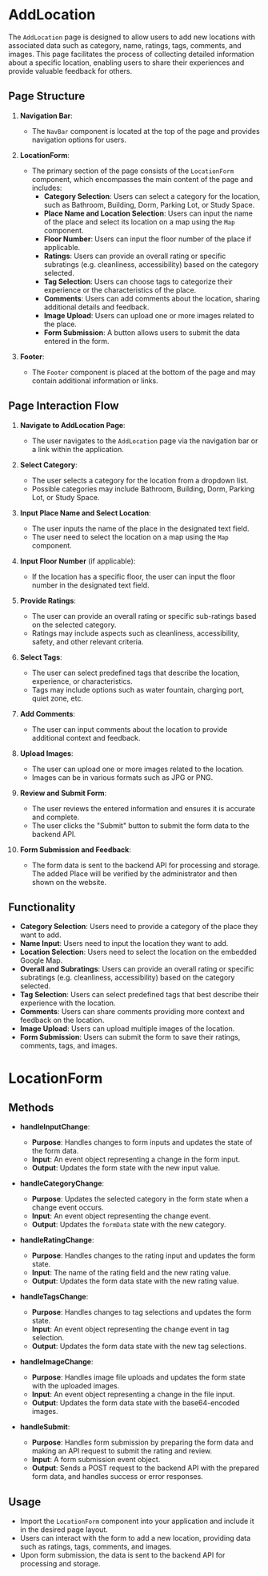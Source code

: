# AddLocation

The `AddLocation` page is designed to allow users to add new locations with associated data such as category, name, ratings, tags, comments, and images. This page facilitates the process of collecting detailed information about a specific location, enabling users to share their experiences and provide valuable feedback for others.

## Page Structure

1. **Navigation Bar**:
    - The `NavBar` component is located at the top of the page and provides navigation options for users.

2. **LocationForm**:
    - The primary section of the page consists of the `LocationForm` component, which encompasses the main content of the page and includes:
        - **Category Selection**: Users can select a category for the location, such as Bathroom, Building, Dorm, Parking Lot, or Study Space.
        - **Place Name and Location Selection**: Users can input the name of the place and select its location on a map using the `Map` component.
        - **Floor Number**: Users can input the floor number of the place if applicable.
        - **Ratings**: Users can provide an overall rating or specific subratings (e.g. cleanliness, accessibility) based on the category selected.
        - **Tag Selection**: Users can choose tags to categorize their experience or the characteristics of the place.
        - **Comments**: Users can add comments about the location, sharing additional details and feedback.
        - **Image Upload**: Users can upload one or more images related to the place.
        - **Form Submission**: A button allows users to submit the data entered in the form.

3. **Footer**:
    - The `Footer` component is placed at the bottom of the page and may contain additional information or links.
   
## Page Interaction Flow

1. **Navigate to AddLocation Page**:
    - The user navigates to the `AddLocation` page via the navigation bar or a link within the application.

2. **Select Category**:
    - The user selects a category for the location from a dropdown list.
    - Possible categories may include Bathroom, Building, Dorm, Parking Lot, or Study Space.

3. **Input Place Name and Select Location**:
    - The user inputs the name of the place in the designated text field.
    - The user need to select the location on a map using the `Map` component.

4. **Input Floor Number** (if applicable):
    - If the location has a specific floor, the user can input the floor number in the designated text field.

5. **Provide Ratings**:
    - The user can provide an overall rating or specific sub-ratings based on the selected category.
    - Ratings may include aspects such as cleanliness, accessibility, safety, and other relevant criteria.

6. **Select Tags**:
    - The user can select predefined tags that describe the location, experience, or characteristics.
    - Tags may include options such as water fountain, charging port, quiet zone, etc.

7. **Add Comments**:
    - The user can input comments about the location to provide additional context and feedback.

8. **Upload Images**:
    - The user can upload one or more images related to the location.
    - Images can be in various formats such as JPG or PNG.

9. **Review and Submit Form**:
    - The user reviews the entered information and ensures it is accurate and complete.
    - The user clicks the "Submit" button to submit the form data to the backend API.

10. **Form Submission and Feedback**:
    - The form data is sent to the backend API for processing and storage. The added Place will be verified by the administrator and then shown on the website.
## Functionality
- **Category Selection**: Users need to provide a category of the place they want to add.
- **Name Input**: Users need to input the location they want to add.
- **Location Selection**: Users need to select the location on the embedded Google Map.
- **Overall and Subratings**: Users can provide an overall rating or specific subratings (e.g. cleanliness, accessibility) based on the category selected.
- **Tag Selection**: Users can select predefined tags that best describe their experience with the location.
- **Comments**: Users can share comments providing more context and feedback on the location.
- **Image Upload**: Users can upload multiple images of the location.
- **Form Submission**: Users can submit the form to save their ratings, comments, tags, and images.


# LocationForm
## Methods

- **handleInputChange**:
    - **Purpose**: Handles changes to form inputs and updates the state of the form data.
    - **Input**: An event object representing a change in the form input.
    - **Output**: Updates the form state with the new input value.

- **handleCategoryChange**:
    - **Purpose**: Updates the selected category in the form state when a change event occurs.
    - **Input**: An event object representing the change event.
    - **Output**: Updates the `formData` state with the new category.

- **handleRatingChange**:
    - **Purpose**: Handles changes to the rating input and updates the form state.
    - **Input**: The name of the rating field and the new rating value.
    - **Output**: Updates the form data state with the new rating value.

- **handleTagsChange**:
    - **Purpose**: Handles changes to tag selections and updates the form state.
    - **Input**: An event object representing the change event in tag selection.
    - **Output**: Updates the form data state with the new tag selections.

- **handleImageChange**:
    - **Purpose**: Handles image file uploads and updates the form state with the uploaded images.
    - **Input**: An event object representing a change in the file input.
    - **Output**: Updates the form data state with the base64-encoded images.

- **handleSubmit**:
    - **Purpose**: Handles form submission by preparing the form data and making an API request to submit the rating and review.
    - **Input**: A form submission event object.
    - **Output**: Sends a POST request to the backend API with the prepared form data, and handles success or error responses.

## Usage

- Import the `LocationForm` component into your application and include it in the desired page layout.
- Users can interact with the form to add a new location, providing data such as ratings, tags, comments, and images.
- Upon form submission, the data is sent to the backend API for processing and storage.
